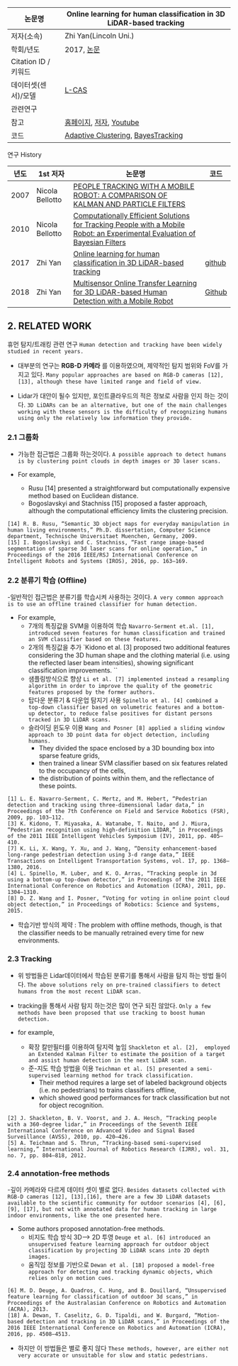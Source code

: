 |논문명 |Online learning for human classification in 3D LiDAR-based tracking |
| --- | --- |
| 저자\(소속\) | Zhi Yan\(Lincoln Uni.\) |
| 학회/년도 | 2017, [논문](http://webpages.lincoln.ac.uk/nbellotto/doc/Yan2017.pdf) |
| Citation ID / 키워드 | |
| 데이터셋(센서)/모델 |[L-CAS](https://lcas.lincoln.ac.uk/wp/research/data-sets-software/l-cas-3d-point-cloud-people-dataset/) |
| 관련연구||
| 참고 | [홈페이지](http://lcas.lincoln.ac.uk/wp/), [저자](https://yzrobot.github.io/), [Youtube](https://www.youtube.com/watch?v=bjztHV9rC-0) |
| 코드 |[Adaptive Clustering](https://github.com/yzrobot/adaptive_clustering), [BayesTracking](https://github.com/lcas/bayestracking)|


연구 History

|년도|1st 저자|논문명|코드|
|-|-|-|-|
|2007|Nicola Bellotto|[PEOPLE TRACKING WITH A MOBILE ROBOT: A COMPARISON OF KALMAN AND PARTICLE FILTERS](http://www.robots.ox.ac.uk/~nick/doc/Bellotto2007b.pdf)||
|2010|Nicola Bellotto|[Computationally Efficient Solutions for Tracking People with a Mobile Robot: an Experimental Evaluation of Bayesian Filters](http://webpages.lincoln.ac.uk/nbellotto/doc/Bellotto2010.pdf)||
|2017|Zhi Yan|[Online learning for human classification in 3D LiDAR-based tracking](http://webpages.lincoln.ac.uk/nbellotto/doc/Yan2017.pdf)|[github](https://github.com/yzrobot/online_learning) |
|2018|Zhi Yan|[Multisensor Online Transfer Learning for 3D LiDAR-based Human Detection with a Mobile Robot](https://arxiv.org/pdf/1801.04137.pdf)|[Github](https://github.com/LCAS/online_learning/tree/multisensor)|



## 2. RELATED WORK

휴먼 탐지/트래킹 관련 연구 `Human detection and tracking have been widely studied in recent years.`

- 대부분의 연구는 **RGB-D 카메라** 를 이용하였으며, 제약적인 탐지 범위와 FoV를 가지고 있다. `Many popular approaches are based on RGB-D cameras [12], [13], although these have limited range and field of view. `

- Lidar가 대안이 될수 있지만, 포인트클라우드의 적은 정보로 사람을 인지 하는 것이다. `3D LiDARs can be an alternative, but one of the main challenges working with these sensors is the difficulty of recognizing humans using only the relatively low information they provide. `


### 2.1 그룹화

- 가능한 접근법은 그룹화 하는것이다. `A possible approach to detect humans is by clustering point clouds in depth images or 3D laser scans. `

- For example,
  - Rusu [14] presented a straightforward but computationally expensive method based on Euclidean distance.
  - Bogoslavskyi and Stachniss [15] proposed a faster approach, although the computational efficiency limits the clustering precision.

```
[14] R. B. Rusu, “Semantic 3D object maps for everyday manipulation in human living environments,” Ph.D. dissertation, Computer Science department, Technische Universitaet Muenchen, Germany, 2009.
[15] I. Bogoslavskyi and C. Stachniss, “Fast range image-based segmentation of sparse 3d laser scans for online operation,” in Proceedings of the 2016 IEEE/RSJ International Conference on Intelligent Robots and Systems (IROS), 2016, pp. 163–169.
```

### 2.2 분류기 학습 (Offline)

-일반적인 접근법은 분류기를 학습시켜 사용하는 것이다. `A very common approach is to use an offline trained classifier for human detection. `


- For example,
  - 7개의 특징값을 SVM을 이용하여 학습 `Navarro-Serment et.al. [1], introduced seven features for human classification and trained an SVM classifier based on these features. `
  - 2개의 특징값을 추가 `Kidono et al. [3] proposed two additional features considering the 3D human shape and the clothing material (i.e. using the reflected laser beam intensities), showing significant classification improvements. ``
  - 샘플링방식으로 향상 `Li et al. [7] implemented instead a resampling algorithm in order to improve the quality of the geometric features proposed by the former authors.`
  - 탑다운 분류기 & 다운업 탐지기 사용 `Spinello et al. [4] combined a top-down classifier based on volumetric features and a bottom-up detector, to reduce false positives for distant persons tracked in 3D LiDAR scans.`
  - 슬라이딩 윈도우 이용 `Wang and Posner [8] applied a sliding window approach to 3D point data for object detection, including humans.`
    - They divided the space enclosed by a 3D bounding box into sparse feature grids,
    - then trained a linear SVM classifier based on six features related to the occupancy of the cells,
    - the distribution of points within them, and the reflectance of these points.

```
[1] L. E. Navarro-Serment, C. Mertz, and M. Hebert, “Pedestrian detection and tracking using three-dimensional ladar data,” in Proceedings of the 7th Conference on Field and Service Robotics (FSR), 2009, pp. 103–112.
[3] K. Kidono, T. Miyasaka, A. Watanabe, T. Naito, and J. Miura, “Pedestrian recognition using high-definition LIDAR,” in Proceedings of the 2011 IEEE Intelligent Vehicles Symposium (IV), 2011, pp. 405–410.
[7] K. Li, X. Wang, Y. Xu, and J. Wang, “Density enhancement-based long-range pedestrian detection using 3-d range data,” IEEE Transactions on Intelligent Transportation Systems, vol. 17, pp. 1368–1380, 2016.
[4] L. Spinello, M. Luber, and K. O. Arras, “Tracking people in 3d using a bottom-up top-down detector,” in Proceedings of the 2011 IEEE International Conference on Robotics and Automation (ICRA), 2011, pp. 1304–1310.
[8] D. Z. Wang and I. Posner, “Voting for voting in online point cloud object detection,” in Proceedings of Robotics: Science and Systems, 2015.
```

- 학습기반 방식의 제약 : The problem with offline methods, though, is that the classifier needs to be manually retrained every time for new environments.


### 2.3 Tracking

- 위 방법들은 Lidar데이터에서 학습된 분류기를 통해서 사람을 탐지 하는 방법 들이다. `The above solutions rely on pre-trained classifiers to detect humans from the most recent LiDAR scan. `

- tracking을 통해서 사람 탐지 하는것은 많이 연구 되진 않았다. `Only a few methods have been proposed that use tracking to boost human detection. `

- for example,
  - 확장 칼만필터를 이용하여 탐지력 높임 `Shackleton et al. [2],  employed an Extended Kalman Filter to estimate the position of a target and assist human detection in the next LiDAR scan. `
  - 준-지도 학습 방법을 이용 `Teichman et al. [5] presented a semi-supervised learning method for track classification. `
    - Their method requires a large set of labeled background objects (i.e. no pedestrians) to trains classifiers offline,
    - which showed good performances for track classification but not for object recognition.

```
[2] J. Shackleton, B. V. Voorst, and J. A. Hesch, “Tracking people with a 360-degree lidar,” in Proceedings of the Seventh IEEE International Conference on Advanced Video and Signal Based Surveillance (AVSS), 2010, pp. 420–426.
[5] A. Teichman and S. Thrun, “Tracking-based semi-supervised learning,” International Journal of Robotics Research (IJRR), vol. 31, no. 7, pp. 804–818, 2012.
```

### 2.4 annotation-free methods

-깊이 카메라와 다르게 데이터 셋이 별로 없다. `Besides datasets collected with RGB-D cameras [12], [13],[16], there are a few 3D LiDAR datasets available to the scientific community for outdoor scenarios [4], [6], [9], [17], but not with annotated data for human tracking in large indoor environments, like the one presented here.`


- Some authors proposed annotation-free methods.
  - 비지도 학습 방식 3D--> 2D 투영 `Deuge et al. [6] introduced an unsupervised feature learning approach for outdoor object classification by projecting 3D LiDAR scans into 2D depth images. `
  - 움직임 정보를 기반으로 `Dewan et al. [18] proposed a model-free approach for detecting and tracking dynamic objects, which relies only on motion cues. `

```
[6] M. D. Deuge, A. Quadros, C. Hung, and B. Douillard, “Unsupervised feature learning for classification of outdoor 3d scans,” in Proceedings of the Australasian Conference on Robotics and Automation (ACRA), 2013.
[18] A. Dewan, T. Caselitz, G. D. Tipaldi, and W. Burgard, “Motion-based detection and tracking in 3D LiDAR scans,” in Proceedings of the 2016 IEEE International Conference on Robotics and Automation (ICRA), 2016, pp. 4508–4513.
```


- 하지만 이 방법들은 별로 좋지 않다 `These methods, however, are either not very accurate or unsuitable for slow and static pedestrians.`

